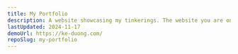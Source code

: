 ```yaml
---
title: My Portfolio
description: A website showcasing my tinkerings. The website you are on right now ;)
lastUpdated: 2024-11-17
demoUrl: https://ke-duong.com/
repoSlug: my-portfolio
---
```

